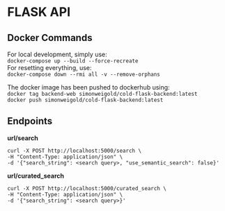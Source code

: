# FLASK API

## Docker Commands
For local development, simply use:  
`docker-compose up --build --force-recreate`  
For resetting everything, use:  
`docker-compose down --rmi all -v --remove-orphans`  

The docker image has been pushed to dockerhub using:  
`docker tag backend-web simonweigold/cold-flask-backend:latest`  
`docker push simonweigold/cold-flask-backend:latest`  

## Endpoints
**url/search**
```
curl -X POST http://localhost:5000/search \
-H "Content-Type: application/json" \
-d '{"search_string": <search query>, "use_semantic_search": false}'
```

**url/curated_search**
```
curl -X POST http://localhost:5000/curated_search \
-H "Content-Type: application/json" \
-d '{"search_string": <search query>}'
```
